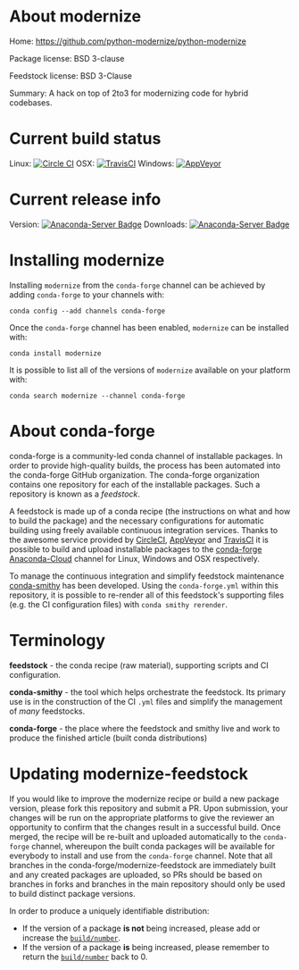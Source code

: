 About modernize
===============

Home: https://github.com/python-modernize/python-modernize

Package license: BSD 3-clause

Feedstock license: BSD 3-Clause

Summary: A hack on top of 2to3 for modernizing code for hybrid codebases.



Current build status
====================

Linux: [![Circle CI](https://circleci.com/gh/conda-forge/modernize-feedstock.svg?style=shield)](https://circleci.com/gh/conda-forge/modernize-feedstock)
OSX: [![TravisCI](https://travis-ci.org/conda-forge/modernize-feedstock.svg?branch=master)](https://travis-ci.org/conda-forge/modernize-feedstock)
Windows: [![AppVeyor](https://ci.appveyor.com/api/projects/status/github/conda-forge/modernize-feedstock?svg=True)](https://ci.appveyor.com/project/conda-forge/modernize-feedstock/branch/master)

Current release info
====================
Version: [![Anaconda-Server Badge](https://anaconda.org/conda-forge/modernize/badges/version.svg)](https://anaconda.org/conda-forge/modernize)
Downloads: [![Anaconda-Server Badge](https://anaconda.org/conda-forge/modernize/badges/downloads.svg)](https://anaconda.org/conda-forge/modernize)

Installing modernize
====================

Installing `modernize` from the `conda-forge` channel can be achieved by adding `conda-forge` to your channels with:

```
conda config --add channels conda-forge
```

Once the `conda-forge` channel has been enabled, `modernize` can be installed with:

```
conda install modernize
```

It is possible to list all of the versions of `modernize` available on your platform with:

```
conda search modernize --channel conda-forge
```


About conda-forge
=================

conda-forge is a community-led conda channel of installable packages.
In order to provide high-quality builds, the process has been automated into the
conda-forge GitHub organization. The conda-forge organization contains one repository
for each of the installable packages. Such a repository is known as a *feedstock*.

A feedstock is made up of a conda recipe (the instructions on what and how to build
the package) and the necessary configurations for automatic building using freely
available continuous integration services. Thanks to the awesome service provided by
[CircleCI](https://circleci.com/), [AppVeyor](http://www.appveyor.com/)
and [TravisCI](https://travis-ci.org/) it is possible to build and upload installable
packages to the [conda-forge](https://anaconda.org/conda-forge)
[Anaconda-Cloud](http://docs.anaconda.org/) channel for Linux, Windows and OSX respectively.

To manage the continuous integration and simplify feedstock maintenance
[conda-smithy](http://github.com/conda-forge/conda-smithy) has been developed.
Using the ``conda-forge.yml`` within this repository, it is possible to re-render all of
this feedstock's supporting files (e.g. the CI configuration files) with ``conda smithy rerender``.


Terminology
===========

**feedstock** - the conda recipe (raw material), supporting scripts and CI configuration.

**conda-smithy** - the tool which helps orchestrate the feedstock.
                   Its primary use is in the construction of the CI ``.yml`` files
                   and simplify the management of *many* feedstocks.

**conda-forge** - the place where the feedstock and smithy live and work to
                  produce the finished article (built conda distributions)


Updating modernize-feedstock
============================

If you would like to improve the modernize recipe or build a new
package version, please fork this repository and submit a PR. Upon submission,
your changes will be run on the appropriate platforms to give the reviewer an
opportunity to confirm that the changes result in a successful build. Once
merged, the recipe will be re-built and uploaded automatically to the
`conda-forge` channel, whereupon the built conda packages will be available for
everybody to install and use from the `conda-forge` channel.
Note that all branches in the conda-forge/modernize-feedstock are
immediately built and any created packages are uploaded, so PRs should be based
on branches in forks and branches in the main repository should only be used to
build distinct package versions.

In order to produce a uniquely identifiable distribution:
 * If the version of a package **is not** being increased, please add or increase
   the [``build/number``](http://conda.pydata.org/docs/building/meta-yaml.html#build-number-and-string).
 * If the version of a package **is** being increased, please remember to return
   the [``build/number``](http://conda.pydata.org/docs/building/meta-yaml.html#build-number-and-string)
   back to 0.
